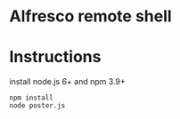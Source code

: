Alfresco remote shell
===

# Instructions

install node.js 6+ and npm 3.9+

```
npm install
node poster.js
```
